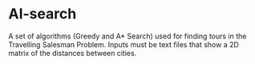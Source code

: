 # AI-search

A set of algorithms (Greedy and A* Search) used for finding tours in the Travelling Salesman Problem. Inputs must be text files that show a 2D matrix of the distances between cities. 
